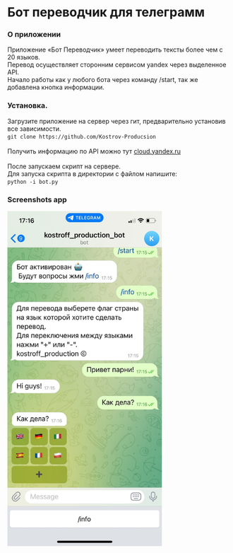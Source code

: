 # Бот переводчик для телеграмм
### О приложении
Приложение «Бот Переводчик» умеет переводить тексты более чем с 20 языков.<br>
Перевод осуществляет сторонним сервисом yandex через выделенное API.<br>
Начало работы как у любого бота через команду /start, так же добавлена кнопка информации.<br>
### Установка.
Загрузите приложение на сервер через гит, предварительно установив все зависимости.<br>
`git clone https://github.com/Kostrov-Producsion`
<br>
<br>
Получить информацию по API можно тут [cloud.yandex.ru](https://cloud.yandex.ru/docs/translate/quickstart)
<br>
<br>
После запускаем скрипт на сервере.<br>
Для запуска скрипта в директории с файлом напишите:<br>
`python -i bot.py`
### Screenshots app
<img src="screenshots/bot_cell_phone.jpg" alt="bot_cell_phone" width="350"/>

